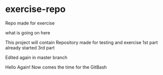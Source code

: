 # exercise-repo
Repo made for exercise

what is going on here


This project will contain
Repository made for testing and exercise
1st part already started
3rd part

Edited again in master branch

Hello Again!
Now comes the time for the GitBash
